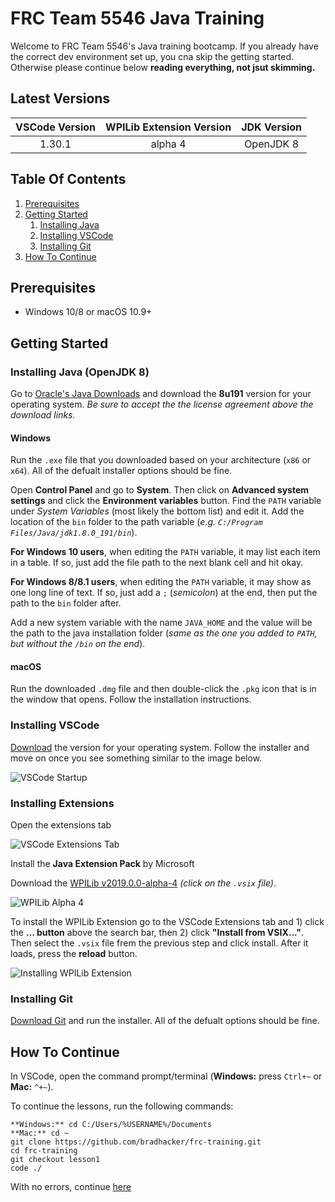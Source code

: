 # FRC Team 5546 Java Training

Welcome to FRC Team 5546's Java training bootcamp. If you already have the correct dev environment set up, you cna skip the getting started. Otherwise please continue below **reading everything, not jsut skimming.**

## Latest Versions

| VSCode Version | WPILib Extension Version | JDK Version |
| :------------: | :----------------------: | :---------: |
|     1.30.1     |         alpha 4          |  OpenJDK 8  |

## Table Of Contents

1. [Prerequisites](#prerequisites)
2. [Getting Started](#getting-started)
   1. [Installing Java](#installing-java-openjdk-8)
   2. [Installing VSCode](#installing-vscode)
   3. [Installing Git](#installing-git)
3. [How To Continue](#how-to-continue)

## Prerequisites

- Windows 10/8 or macOS 10.9+

## Getting Started

### Installing Java (OpenJDK 8)

Go to [Oracle's Java Downloads](https://www.oracle.com/technetwork/java/javase/downloads/jdk8-downloads-2133151.html) and download the **8u191** version for your operating system. _Be sure to accept the the license agreement above the download links._

#### Windows

Run the `.exe` file that you downloaded based on your architecture (`x86` or `x64`). All of the defualt installer options should be fine.

Open **Control Panel** and go to **System**. Then click on **Advanced system settings** and click the **Environment variables** button. Find the `PATH` variable under _System Variables_ (most likely the bottom list) and edit it. Add the location of the `bin` folder to the path variable (_e.g. `C:/Program Files/Java/jdk1.8.0_191/bin`_).

**For Windows 10 users**, when editing the `PATH` variable, it may list each item in a table. If so, just add the file path to the next blank cell and hit okay.

**For Windows 8/8.1 users**, when editing the `PATH` variable, it may show as one long line of text. If so, just add a `;` (_semicolon_) at the end, then put the path to the `bin` folder after.

Add a new system variable with the name `JAVA_HOME` and the value will be the path to the java installation folder (_same as the one you added to `PATH`, but without the `/bin` on the end_).

#### macOS

Run the downloaded `.dmg` file and then double-click the `.pkg` icon that is in the window that opens. Follow the installation instructions.

### Installing VSCode

[Download](https://code.visualstudio.com/download) the version for your operating system. Follow the installer and move on once you see something similar to the image below.

![VSCode Startup](https://s3.amazonaws.com/screensteps_live/image_assets/assets/001/763/331/original/020708a2-bf93-4a74-9430-1d452d1f6833.png?1532302727)

### Installing Extensions

Open the extensions tab

![VSCode Extensions Tab](https://s3.amazonaws.com/screensteps_live/image_assets/assets/001/903/520/original/b4b9b9ef-7478-4b03-b7c1-00423ae266c1.png?1536691956)

Install the **Java Extension Pack** by Microsoft

Download the [WPILib v2019.0.0-alpha-4](https://github.com/wpilibsuite/vscode-wpilib/releases/tag/v2019.0.0-alpha-4) _(click on the `.vsix` file)_.

![WPILib Alpha 4](https://s3.amazonaws.com/screensteps_live/image_assets/assets/001/763/325/original/cd12121e-c67f-43f9-93d1-f897ecb0a68d.png?1532302171)

To install the WPILib Extension go to the VSCode Extensions tab and 1) click the **... button** above the search bar, then 2) click **"Install from VSIX..."**. Then select the `.vsix` file frem the previous step and click install. After it loads, press the **reload** button.

![Installing WPILib Extension](https://s3.amazonaws.com/screensteps_live/image_assets/assets/001/763/329/original/f4862dc3-f586-42ca-b440-37de3eaf83a5.png?1532302173)

### Installing Git

[Download Git](https://git-scm.com/downloads) and run the installer. All of the defualt options should be fine.

## How To Continue

In VSCode, open the command prompt/terminal (**Windows:** press `Ctrl+~` or **Mac:** `^+~`).

To continue the lessons, run the following commands:

```shell
**Windows:** cd C:/Users/%USERNAME%/Documents
**Mac:** cd ~
git clone https://github.com/bradhacker/frc-training.git
cd frc-training
git checkout lesson1
code ./
```

With no errors, continue [here](https://github.com/BradHacker/frc-training/tree/lesson1)
